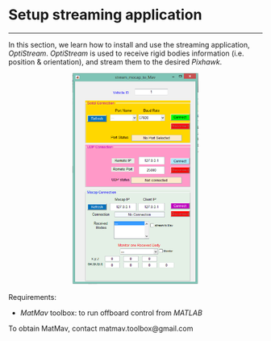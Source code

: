 # Setup streaming application



---
In this section, we learn how to install and use the streaming application, *OptiStream*. *OptiStream* is used to receive rigid bodies information (i.e. position & orientation), and stream them to the desired *Pixhawk*.

<div style="text-align: center;"><img src="OptiStream.PNG" alt="OptiStream" style="width: 250px;"> </img> </div>

Requirements:
* *MatMav* toolbox: to run offboard control from *MATLAB*

<div class="info">
To obtain MatMav, contact matmav.toolbox@gmail.com 
</div>







